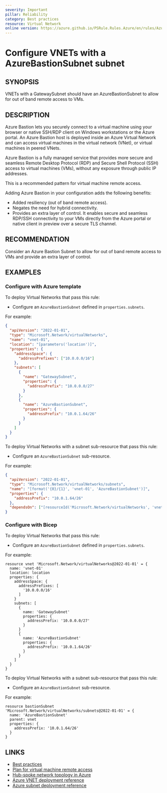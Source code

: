 ```yaml
---
severity: Important
pillar: Reliability
category: Best practices
resource: Virtual Network
online version: https://azure.github.io/PSRule.Rules.Azure/en/rules/Azure.VNET.BastionSubnet/
---
```


# Configure VNETs with a AzureBastionSubnet subnet

## SYNOPSIS

VNETs with a GatewaySubnet should have an AzureBastionSubnet to allow for out of band remote access to VMs.

## DESCRIPTION

Azure Bastion lets you securely connect to a virtual machine using your browser or native SSH/RDP client on Windows workstations or the Azure portal.
An Azure Bastion host is deployed inside an Azure Virtual Network and can access virtual machines in the virtual network (VNet), or virtual machines in peered VNets.

Azure Bastion is a fully managed service that provides more secure and seamless Remote Desktop Protocol (RDP) and Secure Shell Protocol (SSH) access to virtual machines (VMs), without any exposure through public IP addresses.

This is a recommended pattern for virtual machine remote access.

Adding Azure Bastion in your configuration adds the following benefits:

- Added resiliency (out of band remote access).
- Negates the need for hybrid connectivity.
- Provides an extra layer of control.
  It enables secure and seamless RDP/SSH connectivity to your VMs directly from the Azure portal or native client in preview over a secure TLS channel.

## RECOMMENDATION

Consider an Azure Bastion Subnet to allow for out of band remote access to VMs and provide an extra layer of control.

## EXAMPLES

### Configure with Azure template

To deploy Virtual Networks that pass this rule:

- Configure an `AzureBastionSubnet` defined in `properties.subnets`.

For example:

```json
{
  "apiVersion": "2022-01-01",
  "type": "Microsoft.Network/virtualNetworks",
  "name": "vnet-01",
  "location": "[parameters('location')]",
  "properties": {
    "addressSpace": {
      "addressPrefixes": ["10.0.0.0/16"]
    },
    "subnets": [
      {
        "name": "GatewaySubnet",
        "properties": {
          "addressPrefix": "10.0.0.0/27"
        }
      },
      {
        "name": "AzureBastionSubnet",
        "properties": {
          "addressPrefix": "10.0.1.64/26"
        }
      }
    ]
  }
}
```

To deploy Virtual Networks with a subnet sub-resource that pass this rule:

- Configure an `AzureBastionSubnet` sub-resource.

For example:

```json
{
  "apiVersion": "2022-01-01",
  "type": "Microsoft.Network/virtualNetworks/subnets",
  "name": "[format('{0}/{1}', 'vnet-01', 'AzureBastionSubnet')]",
  "properties": {
    "addressPrefix": "10.0.1.64/26"
  },
  "dependsOn": ["[resourceId('Microsoft.Network/virtualNetworks', 'vnet-02')]"]
}
```

### Configure with Bicep

To deploy Virtual Networks that pass this rule:

- Configure an `AzureBastionSubnet` defined in `properties.subnets`.

For example:

```bicep
resource vnet 'Microsoft.Network/virtualNetworks@2022-01-01' = {
  name: 'vnet-01'
  location: location
  properties: {
    addressSpace: {
      addressPrefixes: [
        '10.0.0.0/16'
      ]
    }
    subnets: [
      {
        name: 'GatewaySubnet'
        properties: {
          addressPrefix: '10.0.0.0/27'
        }
      }
      {
        name: 'AzureBastionSubnet'
        properties: {
          addressPrefix: '10.0.1.64/26'
        }
      }
    ]
  }
}
```

To deploy Virtual Networks with a subnet sub-resource that pass this rule:

- Configure an `AzureBastionSubnet` sub-resource.

For example:

```bicep
resource bastionSubnet 'Microsoft.Network/virtualNetworks/subnets@2022-01-01' = {
  name: 'AzureBastionSubnet'
  parent: vnet
  properties: {
    addressPrefix: '10.0.1.64/26'
  }
}
```

## LINKS

- [Best practices](https://learn.microsoft.com/azure/architecture/framework/resiliency/design-best-practices)
- [Plan for virtual machine remote access](https://learn.microsoft.com/azure/cloud-adoption-framework/ready/azure-best-practices/plan-for-virtual-machine-remote-access)
- [Hub-spoke network topology in Azure](https://learn.microsoft.com/azure/architecture/reference-architectures/hybrid-networking/hub-spoke)
- [Azure VNET deployment reference](https://learn.microsoft.com/azure/templates/microsoft.network/virtualnetworks)
- [Azure subnet deployment reference](https://learn.microsoft.com/azure/templates/microsoft.network/virtualnetworks/subnets)
